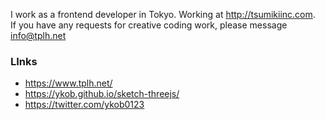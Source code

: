 I work as a frontend developer in Tokyo. Working at http://tsumikiinc.com.  
If you have any requests for creative coding work, please message info@tplh.net

### LInks

- https://www.tplh.net/
- https://ykob.github.io/sketch-threejs/
- https://twitter.com/ykob0123
